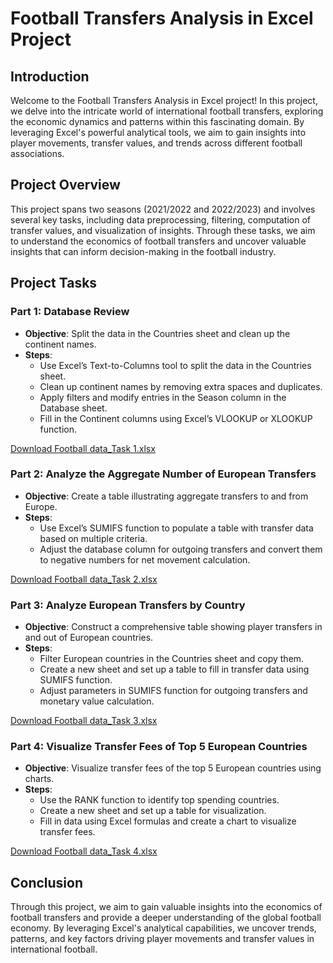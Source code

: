 # Football Transfers Analysis in Excel Project

## Introduction

Welcome to the Football Transfers Analysis in Excel project! In this project, we delve into the intricate world of international football transfers, exploring the economic dynamics and patterns within this fascinating domain. By leveraging Excel's powerful analytical tools, we aim to gain insights into player movements, transfer values, and trends across different football associations.

## Project Overview

This project spans two seasons (2021/2022 and 2022/2023) and involves several key tasks, including data preprocessing, filtering, computation of transfer values, and visualization of insights. Through these tasks, we aim to understand the economics of football transfers and uncover valuable insights that can inform decision-making in the football industry.

## Project Tasks

### Part 1: Database Review

- **Objective**: Split the data in the Countries sheet and clean up the continent names.
- **Steps**:
  - Use Excel’s Text-to-Columns tool to split the data in the Countries sheet.
  - Clean up continent names by removing extra spaces and duplicates.
  - Apply filters and modify entries in the Season column in the Database sheet.
  - Fill in the Continent columns using Excel’s VLOOKUP or XLOOKUP function.

[Download Football data_Task 1.xlsx](https://github.com/Somia-Abdelsater/Excel-Project/blob/main/files-football-transfers-analysis-in-excel/Football%20data_Task%201.xlsx)

### Part 2: Analyze the Aggregate Number of European Transfers

- **Objective**: Create a table illustrating aggregate transfers to and from Europe.
- **Steps**:
  - Use Excel’s SUMIFS function to populate a table with transfer data based on multiple criteria.
  - Adjust the database column for outgoing transfers and convert them to negative numbers for net movement calculation.

[Download Football data_Task 2.xlsx](https://github.com/Somia-Abdelsater/Excel-Project/blob/main/files-football-transfers-analysis-in-excel/Football%20data_Task%202.xlsx)

### Part 3: Analyze European Transfers by Country

- **Objective**: Construct a comprehensive table showing player transfers in and out of European countries.
- **Steps**:
  - Filter European countries in the Countries sheet and copy them.
  - Create a new sheet and set up a table to fill in transfer data using SUMIFS function.
  - Adjust parameters in SUMIFS function for outgoing transfers and monetary value calculation.

[Download Football data_Task 3.xlsx](https://github.com/Somia-Abdelsater/Excel-Project/blob/main/files-football-transfers-analysis-in-excel/Football%20data_Task%203.xlsx)

### Part 4: Visualize Transfer Fees of Top 5 European Countries

- **Objective**: Visualize transfer fees of the top 5 European countries using charts.
- **Steps**:
  - Use the RANK function to identify top spending countries.
  - Create a new sheet and set up a table for visualization.
  - Fill in data using Excel formulas and create a chart to visualize transfer fees.

[Download Football data_Task 4.xlsx](https://github.com/Somia-Abdelsater/Excel-Project/blob/main/files-football-transfers-analysis-in-excel/Football%20data_Task%204.xlsx)

## Conclusion

Through this project, we aim to gain valuable insights into the economics of football transfers and provide a deeper understanding of the global football economy. By leveraging Excel's analytical capabilities, we uncover trends, patterns, and key factors driving player movements and transfer values in international football.
